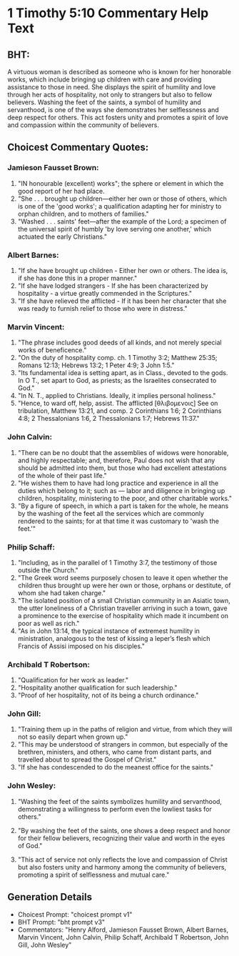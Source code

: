 # 1 Timothy 5:10 Commentary Help Text

## BHT:
A virtuous woman is described as someone who is known for her honorable works, which include bringing up children with care and providing assistance to those in need. She displays the spirit of humility and love through her acts of hospitality, not only to strangers but also to fellow believers. Washing the feet of the saints, a symbol of humility and servanthood, is one of the ways she demonstrates her selflessness and deep respect for others. This act fosters unity and promotes a spirit of love and compassion within the community of believers.

## Choicest Commentary Quotes:
### Jamieson Fausset Brown:
1. "IN honourable (excellent) works"; the sphere or element in which the good report of her had place.
2. "She . . . brought up children—either her own or those of others, which is one of the 'good works'; a qualification adapting her for ministry to orphan children, and to mothers of families."
3. "Washed . . . saints' feet—after the example of the Lord; a specimen of the universal spirit of humbly 'by love serving one another,' which actuated the early Christians."

### Albert Barnes:
1. "If she have brought up children - Either her own or others. The idea is, if she has done this in a proper manner."
2. "If she have lodged strangers - If she has been characterized by hospitality - a virtue greatly commended in the Scriptures."
3. "If she have relieved the afflicted - If it has been her character that she was ready to furnish relief to those who were in distress."

### Marvin Vincent:
1. "The phrase includes good deeds of all kinds, and not merely special works of beneficence."
2. "On the duty of hospitality comp. ch. 1 Timothy 3:2; Matthew 25:35; Romans 12:13; Hebrews 13:2; 1 Peter 4:9; 3 John 1:5."
3. "Its fundamental idea is setting apart, as in Class., devoted to the gods. In O T., set apart to God, as priests; as the Israelites consecrated to God."
4. "In N. T., applied to Christians. Ideally, it implies personal holiness."
5. "Hence, to ward off, help, assist. The afflicted [θλιβομενοις] See on tribulation, Matthew 13:21, and comp. 2 Corinthians 1:6; 2 Corinthians 4:8; 2 Thessalonians 1:6, 2 Thessalonians 1:7; Hebrews 11:37."

### John Calvin:
1. "There can be no doubt that the assemblies of widows were honorable, and highly respectable; and, therefore, Paul does not wish that any should be admitted into them, but those who had excellent attestations of the whole of their past life."
2. "He wishes them to have had long practice and experience in all the duties which belong to it; such as — labor and diligence in bringing up children, hospitality, ministering to the poor, and other charitable works."
3. "By a figure of speech, in which a part is taken for the whole, he means by the washing of the feet all the services which are commonly rendered to the saints; for at that time it was customary to 'wash the feet.'"

### Philip Schaff:
1. "Including, as in the parallel of 1 Timothy 3:7, the testimony of those outside the Church."
2. "The Greek word seems purposely chosen to leave it open whether the children thus brought up were her own or those, orphans or destitute, of whom she had taken charge."
3. "The isolated position of a small Christian community in an Asiatic town, the utter loneliness of a Christian traveller arriving in such a town, gave a prominence to the exercise of hospitality which made it incumbent on poor as well as rich."
4. "As in John 13:14, the typical instance of extremest humility in ministration, analogous to the test of kissing a leper’s flesh which Francis of Assisi imposed on his disciples."

### Archibald T Robertson:
1. "Qualification for her work as leader."
2. "Hospitality another qualification for such leadership."
3. "Proof of her hospitality, not of its being a church ordinance."

### John Gill:
1. "Training them up in the paths of religion and virtue, from which they will not so easily depart when grown up."
2. "This may be understood of strangers in common, but especially of the brethren, ministers, and others, who came from distant parts, and travelled about to spread the Gospel of Christ."
3. "If she has condescended to do the meanest office for the saints."

### John Wesley:
1. "Washing the feet of the saints symbolizes humility and servanthood, demonstrating a willingness to perform even the lowliest tasks for others."

2. "By washing the feet of the saints, one shows a deep respect and honor for their fellow believers, recognizing their value and worth in the eyes of God."

3. "This act of service not only reflects the love and compassion of Christ but also fosters unity and harmony among the community of believers, promoting a spirit of selflessness and mutual care."


## Generation Details
- Choicest Prompt: "choicest prompt v1"
- BHT Prompt: "bht prompt v3"
- Commentators: "Henry Alford, Jamieson Fausset Brown, Albert Barnes, Marvin Vincent, John Calvin, Philip Schaff, Archibald T Robertson, John Gill, John Wesley"
